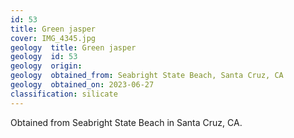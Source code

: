 ```yaml
---
id: 53 
title: Green jasper
cover: IMG_4345.jpg
geology  title: Green jasper
geology  id: 53
geology  origin: 
geology  obtained_from: Seabright State Beach, Santa Cruz, CA
geology  obtained_on: 2023-06-27
classification: silicate
---
```


Obtained from Seabright State Beach in Santa Cruz, CA.
